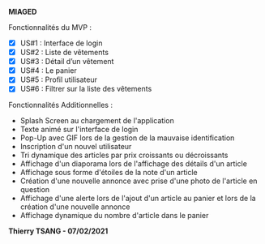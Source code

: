 **MIAGED**

Fonctionnalités du MVP :
 - [x] US#1 : Interface de login
 - [x] US#2 : Liste de vêtements
 - [x] US#3 : Détail d’un vêtement
 - [x] US#4 : Le panier
 - [x] US#5 : Profil utilisateur
 - [x] US#6 : Filtrer sur la liste des vêtements

Fonctionnalités Additionnelles :

 - Splash Screen au chargement de l'application
 - Texte animé sur l'interface de login
 - Pop-Up avec GIF lors de la gestion de la mauvaise identification
 - Inscription d'un nouvel utilisateur
 - Tri dynamique des articles par prix croissants ou décroissants
 - Affichage d'un diaporama lors de l'affichage des détails d'un article
 - Affichage sous forme d'étoiles de la note d'un article
 - Création d'une nouvelle annonce avec prise d'une photo de l'article en question
 - Affichage d'une alerte lors de l'ajout d'un article au panier et lors de la création d'une nouvelle annonce
 - Affichage dynamique du nombre d'article dans le panier

**Thierry TSANG - 07/02/2021**
